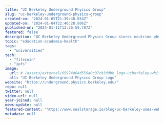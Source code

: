 ```yaml
---
title: "UC Berkeley Underground Physics Group"
slug: "uc-berkeley-underground-physics-group"
created-on: "2024-01-05T21:39:48.054Z"
updated-on: "2024-01-04T22:40:28.806Z"
published-on: "2024-01-11T13:26:59.787Z"
featured: false
description: "UC Berkeley Underground Physics Group stores neutrino physics research data to support the development of novel detection technology on the Filecoin network through storage provider Seal Storage."
topic: "education-academia-health"
tags:
  - "universities"
tech:
  - "filecoin"
  - "ipfs"
image:
  url: # /assets/external/65974d64d556a0c37cb3ddbb_logo-ucberkeley-white.png
  alt: "UC Berkeley Underground Physics Group Logo"
website: "https://underground.physics.berkeley.edu/"
repo: null
twitter: null
video-url: null
year-joined: null
news-update: null
featured-content: "https://www.sealstorage.io/blog/uc-berkeley-uses-web3-decentralized-storage-for-neutrino-research-data"
metadata: null
---
```

